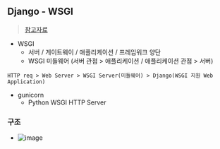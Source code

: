 ## Django - WSGI
> [참고자료](https://jay-ji.tistory.com/66)
- WSGI
    - 서버 / 게이트웨이 / 애플리케이션 / 프레임워크 양단
    - WSGI 미들웨어 (서버 관점 > 애플리케이션 / 애플리케이션 관점 > 서버)


```
HTTP req > Web Server > WSGI Server(미들웨어) > Django(WSGI 지원 Web Application)
```


- gunicorn
    - Python WSGI HTTP Server
### 구조
- ![image](https://github.com/hyunolike/info-docs/assets/61215550/8cdd0a16-39cd-4de5-a7f1-7f5c2f8aad89)
